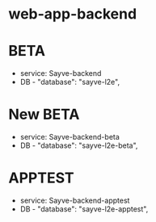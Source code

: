 # web-app-backend

# BETA

- service: Sayve-backend
- DB - "database": "sayve-l2e",

# New BETA

- service: Sayve-backend-beta
- DB - "database": "sayve-l2e-beta",


# APPTEST

- service: Sayve-backend-apptest
- DB - "database": "sayve-l2e-apptest",
